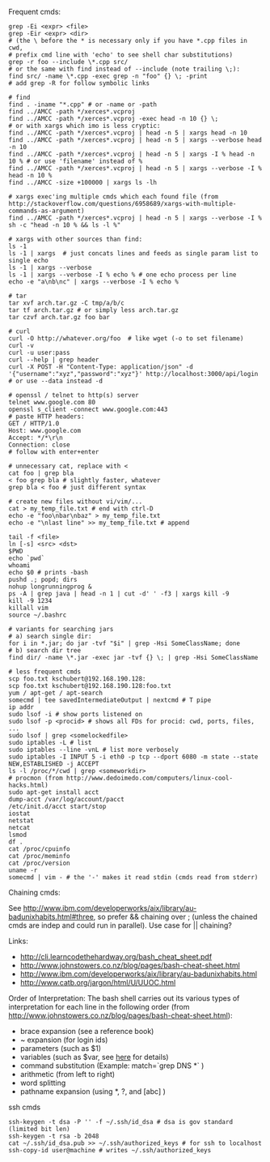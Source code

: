 Frequent cmds:

```
grep -Ei <expr> <file>
grep -Eir <expr> <dir>
# (the \ before the * is necessary only if you have *.cpp files in cwd,
# prefix cmd line with 'echo' to see shell char substitutions)
grep -r foo --include \*.cpp src/
# or the same with find instead of --include (note trailing \;):
find src/ -name \*.cpp -exec grep -n "foo" {} \; -print
# add grep -R for follow symbolic links

# find
find . -iname "*.cpp" # or -name or -path
find ../AMCC -path */xerces*.vcproj
find ../AMCC -path */xerces*.vcproj -exec head -n 10 {} \;
# or with xargs which imo is less cryptic:
find ../AMCC -path */xerces*.vcproj | head -n 5 | xargs head -n 10
find ../AMCC -path */xerces*.vcproj | head -n 5 | xargs --verbose head -n 10
find ../AMCC -path */xerces*.vcproj | head -n 5 | xargs -I % head -n 10 % # or use 'filename' instead of %
find ../AMCC -path */xerces*.vcproj | head -n 5 | xargs --verbose -I % head -n 10 %
find ../AMCC -size +100000 | xargs ls -lh

# xargs exec'ing multiple cmds which each found file (from http://stackoverflow.com/questions/6958689/xargs-with-multiple-commands-as-argument)
find ../AMCC -path */xerces*.vcproj | head -n 5 | xargs --verbose -I % sh -c "head -n 10 % && ls -l %"

# xargs with other sources than find:
ls -1
ls -1 | xargs  # just concats lines and feeds as single param list to single echo
ls -1 | xargs --verbose
ls -1 | xargs --verbose -I % echo % # one echo process per line
echo -e "a\nb\nc" | xargs --verbose -I % echo %

# tar
tar xvf arch.tar.gz -C tmp/a/b/c
tar tf arch.tar.gz # or simply less arch.tar.gz
tar czvf arch.tar.gz foo bar

# curl
curl -O http://whatever.org/foo  # like wget (-o to set filename)
curl -v
curl -u user:pass
curl --help | grep header
curl -X POST -H "Content-Type: application/json" -d '{"username":"xyz","password":"xyz"}' http://localhost:3000/api/login # or use --data instead -d

# openssl / telnet to http(s) server
telnet www.google.com 80
openssl s_client -connect www.google.com:443
# paste HTTP headers:
GET / HTTP/1.0
Host: www.google.com
Accept: */*\r\n
Connection: close
# follow with enter+enter

# unnecessary cat, replace with <
cat foo | grep bla
< foo grep bla # slightly faster, whatever
grep bla < foo # just different syntax

# create new files without vi/vim/...
cat > my_temp_file.txt # end with ctrl-D
echo -e "foo\nbar\nbaz" > my_temp_file.txt
echo -e "\nlast line" >> my_temp_file.txt # append

tail -f <file>
ln [-s] <src> <dst>
$PWD
echo `pwd`
whoami
echo $0 # prints -bash
pushd .; popd; dirs
nohup longrunningprog &
ps -A | grep java | head -n 1 | cut -d' ' -f3 | xargs kill -9
kill -9 1234
killall vim
source ~/.bashrc

# variants for searching jars
# a) search single dir:
for i in *.jar; do jar -tvf "$i" | grep -Hsi SomeClassName; done
# b) search dir tree
find dir/ -name \*.jar -exec jar -tvf {} \; | grep -Hsi SomeClassName

# less frequent cmds
scp foo.txt kschubert@192.168.190.128:
scp foo.txt kschubert@192.168.190.128:foo.txt
yum / apt-get / apt-search
somecmd | tee savedIntermediateOutput | nextcmd # T pipe
ip addr
sudo lsof -i # show ports listened on
sudo lsof -p <procid> # shows all FDs for procid: cwd, ports, files, ...
sudo lsof | grep <somelockedfile>
sudo iptables -L # list
sudo iptables --line -vnL # list more verbosely
sudo iptables -I INPUT 5 -i eth0 -p tcp --dport 6080 -m state --state NEW,ESTABLISHED -j ACCEPT
ls -l /proc/*/cwd | grep <someworkdir>
# procmon (from http://www.dedoimedo.com/computers/linux-cool-hacks.html)
sudo apt-get install acct
dump-acct /var/log/account/pacct
/etc/init.d/acct start/stop
iostat
netstat
netcat
lsmod
df .
cat /proc/cpuinfo
cat /proc/meminfo
cat /proc/version
uname -r
somecmd | vim - # the '-' makes it read stdin (cmds read from stderr)
```

Chaining cmds:

See http://www.ibm.com/developerworks/aix/library/au-badunixhabits.html#three,
so prefer && chaining over ; (unless the chained cmds are indep and could run in
parallel). Use case for || chaining?

Links:

* http://cli.learncodethehardway.org/bash_cheat_sheet.pdf
* http://www.johnstowers.co.nz/blog/pages/bash-cheat-sheet.html
* http://www.ibm.com/developerworks/aix/library/au-badunixhabits.html
* http://www.catb.org/jargon/html/U/UUOC.html

Order of Interpretation: The bash shell carries out its various types of interpretation for each line in the following order (from http://www.johnstowers.co.nz/blog/pages/bash-cheat-sheet.html):

* brace expansion         (see a reference book)
* ~ expansion             (for login ids)
* parameters              (such as $1)
* variables               (such as $var, see
  [here](http://www.ibm.com/developerworks/aix/library/au-badunixhabits.html#four)
  for details)
* command substitution    (Example:  match=\`grep DNS *` )
* arithmetic              (from left to right)
* word splitting
* pathname expansion      (using *, ?, and [abc] )

ssh cmds
```
ssh-keygen -t dsa -P '' -f ~/.ssh/id_dsa # dsa is gov standard (limited bit len)
ssh-keygen -t rsa -b 2048
cat ~/.ssh/id_dsa.pub >> ~/.ssh/authorized_keys # for ssh to localhost
ssh-copy-id user@machine # writes ~/.ssh/authorized_keys
```
